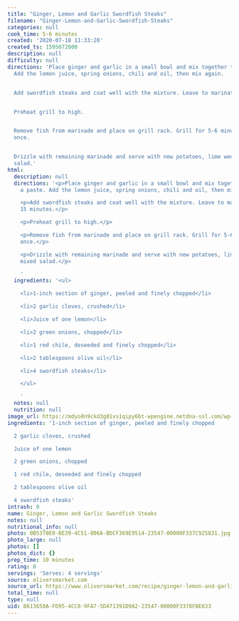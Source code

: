 ```yaml
---
title: "Ginger, Lemon and Garlic Swordfish Steaks"
filename: "Ginger-Lemon-and-Garlic-Swordfish-Steaks"
categories: null
cook_time: 5-6 minutes
created: '2020-07-18 11:33:20'
created_ts: 1595072000
description: null
difficulty: null
directions: 'Place ginger and garlic in a small bowl and mix together to form a paste.
  Add the lemon juice, spring onions, chili and oil, then mix again.


  Add swordfish steaks and coat well with the mixture. Leave to marinate for 15 minutes.


  Preheat grill to high.


  Remove fish from marinade and place on grill rack. Grill for 5-6 minutes, turning
  once.


  Drizzle with remaining marinade and serve with new potatoes, lime wedges and mixed
  salad.'
html:
  description: null
  directions: '<p>Place ginger and garlic in a small bowl and mix together to form
    a paste. Add the lemon juice, spring onions, chili and oil, then mix again.</p>

    <p>Add swordfish steaks and coat well with the mixture. Leave to marinate for
    15 minutes.</p>

    <p>Preheat grill to high.</p>

    <p>Remove fish from marinade and place on grill rack. Grill for 5-6 minutes, turning
    once.</p>

    <p>Drizzle with remaining marinade and serve with new potatoes, lime wedges and
    mixed salad.</p>

    '
  ingredients: '<ul>

    <li>1-inch section of ginger, peeled and finely chopped</li>

    <li>2 garlic cloves, crushed</li>

    <li>Juice of one lemon</li>

    <li>2 green onions, chopped</li>

    <li>1 red chile, deseeded and finely chopped</li>

    <li>2 tablespoons olive oil</li>

    <li>4 swordfish steaks</li>

    </ul>

    '
  notes: null
  nutrition: null
image_url: https://mdyo8n9ckd3g81vs1qipy6bt-wpengine.netdna-ssl.com/wp-content/uploads/2018/07/grilled-swordfish-basil-butter-900x600.jpg
ingredients: '1-inch section of ginger, peeled and finely chopped

  2 garlic cloves, crushed

  Juice of one lemon

  2 green onions, chopped

  1 red chile, deseeded and finely chopped

  2 tablespoons olive oil

  4 swordfish steaks'
intrash: 0
name: Ginger, Lemon and Garlic Swordfish Steaks
notes: null
nutritional_info: null
photo: 0B5370E0-BE39-4C51-806A-BDCF369E9514-23547-00000F337C925831.jpg
photo_large: null
photos: []
photos_dict: {}
prep_time: 10 minutes
rating: 0
servings: 'Serves: 4 servings'
source: oliversmarket.com
source_url: https://www.oliversmarket.com/recipe/ginger-lemon-and-garlic-swordfish-steaks/
total_time: null
type: null
uid: B613650A-FD95-4CC8-9FA7-5D471391D9A2-23547-00000F3378FBE633
---
```

